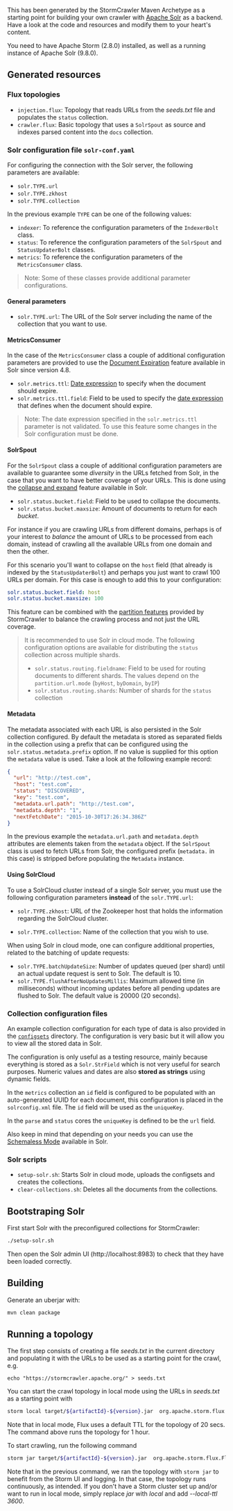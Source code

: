 This has been generated by the StormCrawler Maven Archetype as a starting point for building your own crawler with [Apache Solr](https://solr.apache.org/) as a backend.
Have a look at the code and resources and modify them to your heart's content.

You need to have Apache Storm (2.8.0) installed, as well as a running instance of Apache Solr (9.8.0).

## Generated resources

### Flux topologies

- `injection.flux`: Topology that reads URLs from the _seeds.txt_ file and populates the `status` collection.
- `crawler.flux`: Basic topology that uses a `SolrSpout` as source and indexes parsed content into the `docs` collection.

### Solr configuration file `solr-conf.yaml`

For configuring the connection with the Solr server, the following parameters are available:
- `solr.TYPE.url`
- `solr.TYPE.zkhost`
- `solr.TYPE.collection`

In the previous example `TYPE` can be one of the following values:

* `indexer`: To reference the configuration parameters of the `IndexerBolt` class.
* `status`: To reference the configuration parameters of the `SolrSpout` and `StatusUpdaterBolt` classes.
* `metrics`: To reference the configuration parameters of the `MetricsConsumer` class.

> Note: Some of these classes provide additional parameter configurations.

#### General parameters

* `solr.TYPE.url`: The URL of the Solr server including the name of the collection that you want to use.

#### MetricsConsumer

In the case of the `MetricsConsumer` class a couple of additional configuration parameters are provided to use the [Document Expiration](https://lucidworks.com/blog/document-expiration/) feature available in Solr since version 4.8.

* `solr.metrics.ttl`: [Date expression](https://cwiki.apache.org/confluence/display/solr/Working+with+Dates) to specify when the document should expire.
* `solr.metrics.ttl.field`: Field to be used to specify the [date expression](https://cwiki.apache.org/confluence/display/solr/Working+with+Dates) that defines when the document should expire.

> Note: The date expression specified in the `solr.metrics.ttl` parameter is not validated. To use this feature some changes in the Solr configuration must be done.

#### SolrSpout

For the `SolrSpout` class a couple of additional configuration parameters are available to guarantee some *diversity* in the URLs fetched from Solr, in the case that you want to have better coverage of your URLs. This is done using the [collapse and expand](https://cwiki.apache.org/confluence/display/solr/Collapse+and+Expand+Results) feature available in Solr.

* `solr.status.bucket.field`: Field to be used to collapse the documents.
* `solr.status.bucket.maxsize`: Amount of documents to return for each *bucket*.

For instance if you are crawling URLs from different domains, perhaps is of your interest to *balance* the amount of URLs to be processed from each domain, instead of crawling all the available URLs from one domain and then the other.

For this scenario you'll want to collapse on the `host` field (that already is indexed by the `StatusUpdaterBolt`) and perhaps you just want to crawl 100 URLs per domain. For this case is enough to add this to your configuration:

```yaml
solr.status.bucket.field: host
solr.status.bucket.maxsize: 100
```

This feature can be combined with the [partition features](https://github.com/apache/incubator-stormcrawler/wiki/Configuration#fetching-and-partitioning) provided by StormCrawler to balance the crawling process and not just the URL coverage.

> It is recommended to use Solr in cloud mode. The following configuration options are available for distributing the `status` collection across multiple shards.
> * `solr.status.routing.fieldname`: Field to be used for routing documents to different shards. The values depend on the `partition.url.mode` (`byHost`, `byDomain`, `byIP`)
> * `solr.status.routing.shards`: Number of shards for the `status` collection

#### Metadata

The metadata associated with each URL is also persisted in the Solr collection configured. By default the metadata is stored as separated fields in the collection using a prefix that can be configured using the `solr.status.metadata.prefix` option. If no value is supplied for this option the `metadata` value is used. Take a look at the following example record:

```json
{
  "url": "http://test.com",
  "host": "test.com",
  "status": "DISCOVERED",
  "key": "test.com",
  "metadata.url.path": "http://test.com",
  "metadata.depth": "1",
  "nextFetchDate": "2015-10-30T17:26:34.386Z"
}
```

In the previous example the `metadata.url.path` and `metadata.depth` attributes are elements taken from the `metadata` object. If the `SolrSpout` class is used to fetch URLs from Solr, the configured prefix (`metadata.` in this case) is stripped before populating the `Metadata` instance.

#### Using SolrCloud

To use a SolrCloud cluster instead of a single Solr server, you must use the following configuration parameters **instead** of the `solr.TYPE.url`:

* `solr.TYPE.zkhost`: URL of the Zookeeper host that holds the information regarding the SolrCloud cluster.

* `solr.TYPE.collection`: Name of the collection that you wish to use.

When using Solr in cloud mode, one can configure additional properties, related to the batching of update requests:
- `solr.TYPE.batchUpdateSize`: Number of updates queued (per shard) until an actual update request is sent to Solr. The default is 10.
- `solr.TYPE.flushAfterNoUpdatesMillis`: Maximum allowed time (in milliseconds) without incoming updates before all pending updates are flushed to Solr. The default value is 20000 (20 seconds).

### Collection configuration files

An example collection configuration for each type of data is also provided in the [`configsets`](configsets) directory. The configuration is very basic but it will allow you to view all the stored data in Solr.

The configuration is only useful as a testing resource, mainly because everything is stored as a `Solr.StrField` which is not very useful for search purposes. Numeric values and dates are also **stored as strings** using dynamic fields.

In the `metrics` collection an `id` field is configured to be populated with an auto-generated UUID for each document, this configuration is placed in the `solrconfig.xml` file. The `id` field will be used as the `uniqueKey`.

In the `parse` and `status` cores the `uniqueKey` is defined to be the `url` field.

Also keep in mind that depending on your needs you can use the [Schemaless Mode](https://cwiki.apache.org/confluence/display/solr/Schemaless+Mode) available in Solr.

### Solr scripts

* `setup-solr.sh`: Starts Solr in cloud mode, uploads the configsets and creates the collections.
* `clear-collections.sh`: Deletes all the documents from the collections.

## Bootstraping Solr

First start Solr with the preconfigured collections for StormCrawler:

```sh
./setup-solr.sh
```

Then open the Solr admin UI (http://localhost:8983) to check that they have been loaded correctly.

## Building

Generate an uberjar with:

``` sh
mvn clean package
```

## Running a topology

The first step consists of creating a file _seeds.txt_ in the current directory and populating it with the URLs
to be used as a starting point for the crawl, e.g.

`echo "https://stormcrawler.apache.org/" > seeds.txt`

You can start the crawl topology in local mode using the URLs in _seeds.txt_ as a starting point with

``` sh
storm local target/${artifactId}-${version}.jar  org.apache.storm.flux.Flux injection.flux --local-ttl 3600
```

Note that in local mode, Flux uses a default TTL for the topology of 20 secs. The command above runs the topology for 1 hour.

To start crawling, run the following command

``` sh
storm jar target/${artifactId}-${version}.jar  org.apache.storm.flux.Flux crawler.flux
```

Note that in the previous command, we ran the topology with `storm jar` to benefit from the Storm UI and logging. In that case, the topology runs continuously, as intended.
If you don't have a Storm cluster set up and/or want to run in local mode, simply replace _jar_ with _local_ and add _--local-ttl 3600_.
